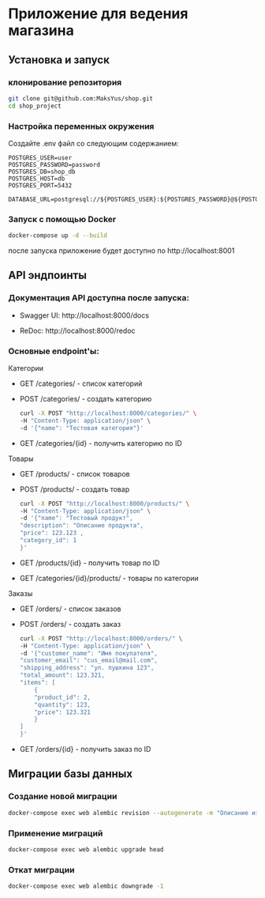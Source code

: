 # Приложение для ведения магазина
## Установка и запуск
### клонирование репозитория
```bash
git clone git@github.com:MaksYus/shop.git
cd shop_project
```
### Настройка переменных окружения
Создайте .env файл со следующим содержанием:
```
POSTGRES_USER=user
POSTGRES_PASSWORD=password
POSTGRES_DB=shop_db
POSTGRES_HOST=db
POSTGRES_PORT=5432

DATABASE_URL=postgresql://${POSTGRES_USER}:${POSTGRES_PASSWORD}@${POSTGRES_HOST}:${POSTGRES_PORT}/${POSTGRES_DB}
```
### Запуск с помощью Docker
```bash
docker-compose up -d --build
```
после запуска приложение будет доступно по http://localhost:8001

## API эндпоинты
### Документация API доступна после запуска:

+ Swagger UI: http://localhost:8000/docs

+ ReDoc: http://localhost:8000/redoc

### Основные endpoint'ы:

Категории 

+ GET /categories/ - список категорий

+ POST /categories/ - создать категорию
    ```bash
    curl -X POST "http://localhost:8000/categories/" \
    -H "Content-Type: application/json" \
    -d '{"name": "Тестовая категория"}'
    ```

+ GET /categories/{id} - получить категорию по ID

Товары 

+ GET /products/ - список товаров

+ POST /products/ - создать товар

    ```bash
    curl -X POST "http://localhost:8000/products/" \
    -H "Content-Type: application/json" \
    -d '{"name": "Тестовый продукт",
    "description": "Описание продукта",
    "price": 123.123 ,
    "category_id": 1
    }'
    ```

+ GET /products/{id} - получить товар по ID

+ GET /categories/{id}/products/ - товары по категории

Заказы
+ GET /orders/ - список заказов

+ POST /orders/ - создать заказ
    ```bash
    curl -X POST "http://localhost:8000/orders/" \
    -H "Content-Type: application/json" \
    -d '{"customer_name": "Имя покупателя",
    "customer_email": "cus_email@mail.com",
    "shipping_address": "ул. пушкина 123",
    "total_amount": 123.321,
    "items": [
        {
        "product_id": 2,
        "quantity": 123,
        "price": 123.321
        }
    ]
    }'
    ```

+ GET /orders/{id} - получить заказ по ID

## Миграции базы данных
### Создание новой миграции
```bash
docker-compose exec web alembic revision --autogenerate -m "Описание изменений"
```
### Применение миграций
```bash
docker-compose exec web alembic upgrade head
```
### Откат миграции
```bash
docker-compose exec web alembic downgrade -1
```
